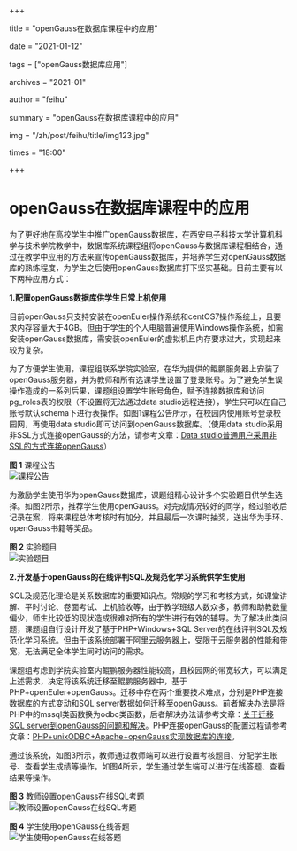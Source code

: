 +++

title = "openGauss在数据库课程中的应用" 

date = "2021-01-12" 

tags = ["openGauss数据库应用"] 

archives = "2021-01" 

author = "feihu" 

summary = "openGauss在数据库课程中的应用"

img = "/zh/post/feihu/title/img123.jpg" 

times = "18:00"

+++

# openGauss在数据库课程中的应用<a name="ZH-CN_TOPIC_0000001072922502"></a>

为了更好地在高校学生中推广openGauss数据库，在西安电子科技大学计算机科学与技术学院教学中，数据库系统课程组将openGauss与数据库课程相结合，通过在教学中应用的方法来宣传openGauss数据库，并培养学生对openGauss数据库的熟练程度，为学生之后使用openGauss数据库打下坚实基础。目前主要有以下两种应用方式：

**1.配置openGauss数据库供学生日常上机使用**

目前openGauss只支持安装在openEuler操作系统和centOS7操作系统上，且要求内存容量大于4GB。但由于学生的个人电脑普遍使用Windows操作系统，如需安装openGauss数据库，需安装openEuler的虚拟机且内存要求过大，实现起来较为复杂。

为了方便学生使用，课程组联系学院实验室，在华为提供的鲲鹏服务器上安装了openGauss服务器，并为教师和所有选课学生设置了登录账号。为了避免学生误操作造成的一系列后果，课题组设置学生账号角色，赋予连接数据库和访问pg\_roles表的权限（不设置将无法通过data studio远程连接），学生只可以在自己账号默认schema下进行表操作。如图1课程公告所示，在校园内使用账号登录校园网，再使用data studio即可访问到openGauss数据库。（使用data studio采用非SSL方式连接openGauss的方法，请参考文章：[Data studio普通用户采用非SSL的方式连接openGauss](https://www.modb.pro/db/43087)）

**图 1**  课程公告<a name="fig26191929239"></a>  
![](../figures/课程公告.png "课程公告")

为激励学生使用华为openGauss数据库，课题组精心设计多个实验题目供学生选择。如图2所示，推荐学生使用openGauss。对完成情况较好的同学，经过验收后记录在案，将来课程总体考核时有加分，并且最后一次课时抽奖，送出华为手环、openGauss书籍等奖品。

**图 2**  实验题目<a name="fig1529473018419"></a>  
![](../figures/实验题目.png "实验题目")

**2.开发基于openGauss的在线评判SQL及规范化学习系统供学生使用**

SQL及规范化理论是关系数据库的重要知识点。常规的学习和考核方式，如课堂讲解、平时讨论、卷面考试、上机验收等，由于教学班级人数众多，教师和助教数量偏少，师生比较低的现状造成很难对所有的学生进行有效的辅导。为了解决此类问题，课题组自行设计开发了基于PHP+Windows+SQL Server的在线评判SQL及规范化学习系统。但由于该系统部署于阿里云服务器上，受限于云服务器的性能和带宽，无法满足全体学生同时访问的需求。

课题组考虑到学院实验室内鲲鹏服务器性能较高，且校园网的带宽较大，可以满足上述需求，决定将该系统迁移至鲲鹏服务器中，基于PHP+openEuler+openGauss。迁移中存在两个重要技术难点，分别是PHP连接数据库的方式变动和SQL server数据如何迁移至openGauss。前者解决办法是将PHP中的mssql类函数换为odbc类函数，后者解决办法请参考文章：[关于迁移SQL server到openGauss的问题和解决](https://www.modb.pro/db/43084)。PHP连接openGauss的配置过程请参考文章：[PHP+unixODBC+Apache+openGauss实现数据库的连接](https://www.modb.pro/db/43138)。

通过该系统，如图3所示，教师通过教师端可以进行设置考核题目、分配学生账号、查看学生成绩等操作。如图4所示，学生通过学生端可以进行在线答题、查看结果等操作。

**图 3**  教师设置openGauss在线SQL考题<a name="fig18172485517"></a>  
![](../figures/教师设置openGauss在线SQL考题.png "教师设置openGauss在线SQL考题")

**图 4**  学生使用openGauss在线答题<a name="fig779628764"></a>  
![](../figures/学生使用openGauss在线答题.png "学生使用openGauss在线答题")

